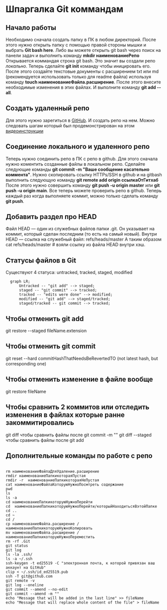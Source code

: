 # Шпаргалка Git коммандам

## Начало работы
Необходимо сначала создать папку в ПК в любом директорий. После этого нужно открыть папку с помощью правой стороны мышки и выбрать **Git bash here**. Либо вы можете открыть git bash через поиск на панели задач и выполнить команду **mkdir наименованиеРепо**
Открывается коммандая строка git bash. Это значит вы создали репо _локально_. Теперь сделайте **git init** команду чтобы иницировать его. После этого
создайте текстовые документы с расширением txt или md (рекомендуется использовать только для readme файла) используя команду **touch наименованиеФайла.расширение**. После этого внесите необходимые изменения в этих файлах.
И выполните команду **git add --all**. 


## Создать удаленный репо

Для этого нужно зарегиться в [GitHub](www.github.com). И создать репо на нем. Можно следовать шагам который был продемонстрирован на этом [видеоинструкции](https://www.youtube.com/watch?v=u-_uGO95xco)

## Соединение локального и удаленного репо
Теперь нужно соединить репо в ПК с репо в github. Для этого сначала нужно коментить созданные файлы в локальном репо. Сделайте следующие команды **git commit -m "Ваше сообщение касательно коммента"**.
Нужно скопировать ссылку HTTPs/SSH в github и на gitbash выполнить следующую команду **git remote add origin ссылкаОтГитхаб**  После этого нужно совершить команду **git push -u origin master** или **git push -u origin main**. Все теперь можете проверить репо в github. Теперь каждый раз когда выполняете коммит, можно только сделать команду **git push**.

## Добавить раздел про HEAD
Файл HEAD — один из служебных файлов папки .git. Он указывает на коммит, который сделан последним (то есть на самый новый). Внутри HEAD — ссылка на служебный файл: refs/heads/master
А таким образом cat refs/heads/master # взяли ссылку из файла HEAD внутри хэш.

## Статусы файлов в Git
Существуют 4 статуса: untracked, tracked, staged, modified

```mermaid
  graph LR;
      Untracked -- "git add" --> staged;
      staged -- "git commit" --> tracked;
	  tracked -- "edits were done" --> modified;
	  modified -- "git add" --> staged/tracked;
	  staged/tracked -- git commit --> tracked;
```

## Чтобы отменить git add
git restore --staged fileName.extension    

## Чтобы отменить git commit
git reset --hard commitHashThatNeedsBeRevertedTO (not latest hash, but corresponding one)

## Чтобы отменить изменение в файле вообще 
git restore fileName

## Чтобы сравнить 2 коммитов или отследить изменения в файлах которые ранне закоммитировались
git diff           чтобы сравнить файлы после git commit -m ""
git diff --staged  чтобы сравнить файлы после git add



## Дополнительные команды по работе с репо

```

rm наименованиеФайлаДляУдаление.расширение
rmdir наименованиеПапкикотораяПустая
rmdir -r  наименованиеПапкикотораяНеПустая
cat наименованиеФайлаКоторуюНужноПосмтреть содержание
pwd
ls
ls -a
cd наименованиеПапкикоторуюНужноПерейти
cd  наименованиеПапкикоторуюНужноПерейти/которыйНаходитьсяВэтойПапке
cd ..
cd ~
cd /
cp наименованиеФайла.расширение /наименованиеПапкикоторуюНужноКопировать
mv наименованиеФайла.расширение /наименованиеПапкикоторуюНужноПереместить
rm -rf .Git
git status
git log
ls -la .ssh/
ls -a ~/.ssh 
ssh-keygen -t ed25519 -C "электронная почта, к которой привязан ваш аккаунт на GitHub"
clip < ~/.ssh/id_ed25519.pub 
ssh -T git@github.com
git remote -v
git log --oneline
git commit --amend --no-edit
git commit --amend -m ""
echo "Message that will be added in the last line" >> fileName
echo "Message that will replace whole content of the file" > fileName

```


